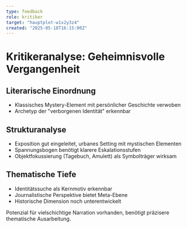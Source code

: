 ```yaml
---
type: feedback
role: kritiker
target: "hauptplot-w1x2y3z4"
created: "2025-05-18T16:15:00Z"
---
```


# Kritikeranalyse: Geheimnisvolle Vergangenheit

## Literarische Einordnung

- Klassisches Mystery-Element mit persönlicher Geschichte verwoben
- Archetyp der "verborgenen Identität" erkennbar

## Strukturanalyse

- Exposition gut eingeleitet, urbanes Setting mit mystischen Elementen
- Spannungsbogen benötigt klarere Eskalationsstufen
- Objektfokussierung (Tagebuch, Amulett) als Symbolträger wirksam

## Thematische Tiefe

- Identitätssuche als Kernmotiv erkennbar
- Journalistische Perspektive bietet Meta-Ebene
- Historische Dimension noch unterentwickelt

Potenzial für vielschichtige Narration vorhanden, benötigt präzisere thematische Ausarbeitung.
